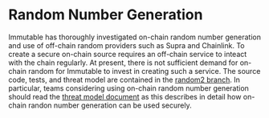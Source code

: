# Random Number Generation

Immutable has thoroughly investigated on-chain random number generation and use of off-chain random 
providers such as Supra and Chainlink. To create a secure on-chain source requires an off-chain 
service to inteact with the chain regularly. At present, there is not sufficient demand for 
on-chain random for Immutable to invest in creating such a service. The source code, tests, and 
threat model are contained in the [random2 branch](https://github.com/immutable/contracts/tree/random2).
In particular, teams considering using on-chain random number generation should read the 
[threat model document](https://github.com/immutable/contracts/blob/random2/audits/random/202403-threat-model-random.md) as this describes in detail how on-chain randon number generation can 
be used securely.

